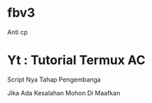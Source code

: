# fbv3
Anti cp 

# Yt : Tutorial Termux AC

Script Nya Tahap Pengembanga

Jika Ada Kesalahan Mohon Di Maafkan
